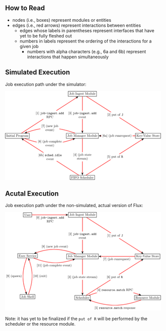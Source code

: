 ## How to Read

- nodes (i.e., boxes) represent modules or entities
- edges (i.e., red arrows) represent interactions between entities
  - edges whose labels in parentheses represent interfaces that have yet to be fully fleshed out
  - numbers in labels represent the ordering of the interactions for a given job
    - numbers with alpha characters (e.g., 6a and 6b) represent interactions that happen simultaneously

## Simulated Execution
Job execution path under the simulator:

![simulated execution](./simulated_execution.svg)

## Acutal Execution
Job execution path under the non-simulated, actual version of Flux:

![actual execution](./actual_execution.svg)

Note: it has yet to be finalized if the `put of R` will be performed by the scheduler or the resource module.

